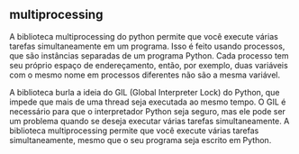 ## multiprocessing

A biblioteca multiprocessing do python permite que você execute várias tarefas simultaneamente em um programa. Isso é feito usando processos, que são instâncias separadas de um programa Python. Cada processo tem seu próprio espaço de endereçamento, então, por exemplo, duas variáveis com o mesmo nome em processos diferentes não são a mesma variável.


A biblioteca burla a ideia do GIL (Global Interpreter Lock) do Python, que impede que mais de uma thread seja executada ao mesmo tempo. O GIL é necessário para que o interpretador Python seja seguro, mas ele pode ser um problema quando se deseja executar várias tarefas simultaneamente. A biblioteca multiprocessing permite que você execute várias tarefas simultaneamente, mesmo que o seu programa seja escrito em Python.